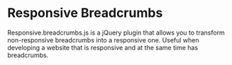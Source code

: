 Responsive Breadcrumbs
======================

Responsive.breadcrumbs.js is a jQuery plugin that allows you to transform non-responsive breadcrumbs into a responsive 
one. Useful when developing a website that is responsive and at the same time has breadcrumbs.